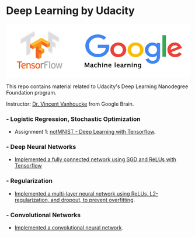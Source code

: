 # Deep Learning by Udacity

<img width="600" src="https://github.com/AliBaheri/Deep-Learning-by-Udacity/blob/master/Logo-TensorFlow-Google.jpg"> 

This repo contains material related to Udacity's Deep Learning Nanodegree Foundation program.

Instructor: [Dr. Vincent Vanhoucke](https://research.google.com/pubs/VincentVanhoucke.html) from Google Brain.

### - Logistic Regression, Stochastic Optimization 
* Assignment 1: [notMNIST - Deep Learning with Tensorflow](https://github.com/AliBaheri/Deep-Learning-by-Udacity/blob/master/1_notmnist.ipynb). 

### - Deep Neural Networks
* [Implemented a fully connected network using SGD and ReLUs with Tensorflow](https://github.com/AliBaheri/Deep-Learning-by-Udacity/blob/master/2_fullyconnected.ipynb)
              
### - Regularization
* [Implemented a multi-layer neural network using ReLUs, L2-regularization, and dropout, to prevent overfitting](https://github.com/AliBaheri/Deep-Learning-by-Udacity/blob/master/3_regularization.ipynb).
  
### - Convolutional Networks
* [Implemented a convolutional neural network](https://github.com/AliBaheri/Deep-Learning-by-Udacity/blob/master/4_convolutions.ipynb).

